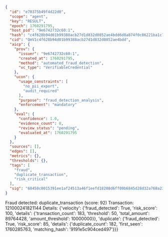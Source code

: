 ```json
{
  "id": "e70375b49f4d22d0",
  "scope": "agent",
  "key": "RESULT",
  "epoch": 1760291795,
  "host_pid": "9e6742732c60:1",
  "hash": "c4f628b94d01b99388acb27d1d832d0852ae4bdd6d8a874f0c86221ba1c7bd66",
  "cid": "QmV1c4f628b94d01b99388acb27d1d832d0852ae4bdd",
  "aicp": {
    "prov": {
      "issuer": "9e6742732c60:1",
      "created_at": 1760291795,
      "method": "automated_fraud_detection",
      "vc_type": "VerifiableCredential"
    },
    "ucon": {
      "usage_constraints": [
        "no_pii_export",
        "audit_required"
      ],
      "purpose": "fraud_detection_analysis",
      "enforcement": "mandatory"
    },
    "eval": {
      "confidence": 1.0,
      "evidence_count": 0,
      "review_status": "pending",
      "evaluated_at": 1760291795
    }
  },
  "sources": [],
  "edges": [],
  "metrics": {},
  "thresholds": {},
  "tags": [
    "fraud",
    "duplicate_transaction",
    "risk_critical"
  ],
  "sig": "68450c0015391ee1af24513a46f1eefd18208d6ff09b6845d28d32a768a23571"
}
```

Fraud detected: duplicate_transaction (score: 92)
Transaction: 121000241821144
Details: {'velocity': {'fraud_detected': True, 'risk_score': 100, 'details': {'transaction_count': 183, 'threshold': 50, 'total_amount': 89764428, 'amount_threshold': 10000000}}, 'duplicate': {'fraud_detected': True, 'risk_score': 85, 'details': {'duplicate_count': 182, 'first_seen': 1760285763, 'matching_hash': '9191e5c904ced497'}}}